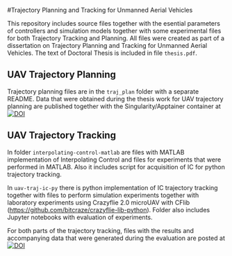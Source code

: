 #Trajectory Planning and Tracking for Unmanned Aerial Vehicles

This repository includes source files together with the esential parameters of controllers and simulation models together with some experimental files for both Trajectory Tracking and Planning. All files were created as part of a dissertation on Trajectory Planning and Tracking for Unmanned Aerial Vehicles. The text of Doctoral Thesis is included in file `thesis.pdf`.


## UAV Trajectory Planning
Trajectory planning files are in the `traj_plan` folder with a separate README. Data that were obtained during the thesis work for UAV trajectory planning are published together with the Singularity/Apptainer container at 
[![DOI](https://zenodo.org/badge/DOI/10.5281/zenodo.10669835.svg)](https://doi.org/10.5281/zenodo.10669835)



## UAV Trajectory Tracking
In folder `interpolating-control-matlab` are files with MATLAB implementation of Interpolating Control and files for experiments that were performed in MATLAB. Also it includes script for acquisition of IC for python trajectory tracking.

In `uav-traj-ic-py` there is python implementation of IC trajectory tracking together with files to perform simulation experiments together with laboratory experiments using Crazyflie 2.0 microUAV with CFlib (https://github.com/bitcraze/crazyflie-lib-python). Folder also includes Jupyter notebooks with evaluation of experiments.

For both parts of the trajectory tracking, files with the results and accompanying data that were generated during the evaluation are posted at 
[![DOI](https://zenodo.org/badge/DOI/10.5281/zenodo.10683586.svg)](https://doi.org/10.5281/zenodo.10683586)

